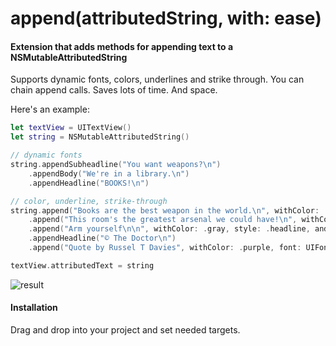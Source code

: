 # append(attributedString, with: ease)

#### Extension that adds methods for appending text to a NSMutableAttributedString

Supports dynamic fonts, colors, underlines and strike through. You can chain append calls.
Saves lots of time. And space.

Here's an example:

```swift
let textView = UITextView()
let string = NSMutableAttributedString()

// dynamic fonts
string.appendSubheadline("You want weapons?\n")
    .appendBody("We're in a library.\n")
    .appendHeadline("BOOKS!\n")

// color, underline, strike-through
string.append("Books are the best weapon in the world.\n", withColor: .brown, andStyle: .headline)
    .append("This room's the greatest arsenal we could have!\n", withColor: .orange, andFont: UIFont(name: "Georgia", size: 20)!)
    .append("Arm yourself\n\n", withColor: .gray, style: .headline, andUnderlineStyle: .styleThick)
    .appendHeadline("© The Doctor\n")
    .append("Quote by Russel T Davies", withColor: .purple, font: UIFont(name: "Georgia", size: 15)!, andStrikeThroughStyle: .styleSingle)

textView.attributedText = string
```

![result](https://github.com/ysoftware/appendAttributedStringWithEase/blob/master/image.png?raw=true)

#### Installation

Drag and drop into your project and set needed targets.
